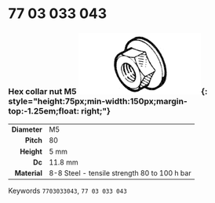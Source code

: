 # 77 03 033 043

### Hex collar nut M5 ![](../assets/images/parts/hex_collar_nut.png){: style="height:75px;min-width:150px;margin-top:-1.25em;float: right;"}

|   |   |
|---:|---|
**Diameter** | M5
**Pitch** |80
**Height** |5 mm
**Dc** |11.8 mm
**Material** | 8-8 Steel - tensile strength 80 to 100 h bar

Keywords `7703033043`, `77 03 033 043`
